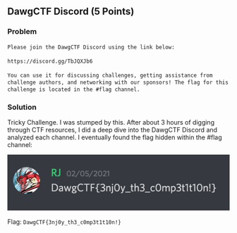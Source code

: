 ## DawgCTF Discord (5 Points)

### Problem
```
Please join the DawgCTF Discord using the link below:

https://discord.gg/TbJQXJb6

You can use it for discussing challenges, getting assistance from challenge authors, and networking with our sponsors! The flag for this challenge is located in the #flag channel.
```

### Solution
Tricky Challenge. I was stumped by this. After about 3 hours of digging through CTF resources, I did a deep dive into the DawgCTF Discord and analyzed each channel. I eventually found the flag hidden within the #flag channel:

![](flag-channel.png)


Flag: `DawgCTF{3nj0y_th3_c0mp3t1t10n!}`
